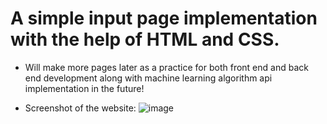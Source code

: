# A simple input page implementation with the help of HTML and CSS.

- Will make more pages later as a practice for both front end and back end development along with machine learning algorithm api implementation in the future!

- Screenshot of the website:
  ![image](https://github.com/Hexzenberg/Input-page-practice/assets/98541526/92f5c314-01eb-4a43-9028-4c0c8d701608)
